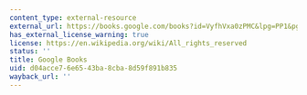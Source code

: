```yaml
---
content_type: external-resource
external_url: https://books.google.com/books?id=VyfhVxa0zPMC&lpg=PP1&pg=PA69#v=onepage&q&f=false
has_external_license_warning: true
license: https://en.wikipedia.org/wiki/All_rights_reserved
status: ''
title: Google Books
uid: d04acce7-6e65-43ba-8cba-8d59f891b835
wayback_url: ''
---
```

